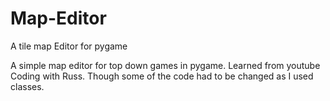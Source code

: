 # Map-Editor
A tile map Editor for pygame


A simple map editor for top down games in pygame. Learned from youtube Coding with Russ. Though some of the code had to be changed as I used classes.
